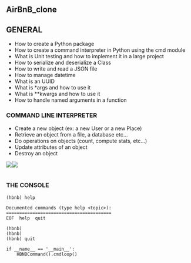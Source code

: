 ## AirBnB_clone

## GENERAL
- How to create a Python package
- How to create a command interpreter in Python using the cmd module
- What is Unit testing and how to implement it in a large project
- How to serialize and deserialize a Class
- How to write and read a JSON file
- How to manage datetime
- What is an UUID
- What is *args and how to use it
- What is **kwargs and how to use it
- How to handle named arguments in a function

### COMMAND LINE INTERPRETER
- Create a new object (ex: a new User or a new Place)
- Retrieve an object from a file, a database etc…
- Do operations on objects (count, compute stats, etc…)
- Update attributes of an object
- Destroy an object

<table>
<tr>
<img src="https://s3.amazonaws.com/alx-intranet.hbtn.io/uploads/medias/2018/6/65f4a1dd9c51265f49d0.png?X-Amz-Algorithm=AWS4-HMAC-SHA256&X-Amz-Credential=AKIARDDGGGOUSBVO6H7D%2F20230516%2Fus-east-1%2Fs3%2Faws4_request&X-Amz-Date=20230516T071609Z&X-Amz-Expires=86400&X-Amz-SignedHeaders=host&X-Amz-Signature=6ea8558b15df9a4165db0921eeb4a42b5df2bc326ad5238ff98b5068110c4dd7" />
</tr>
<tr>
<img src = "https://s3.amazonaws.com/alx-intranet.hbtn.io/uploads/medias/2018/6/815046647d23428a14ca.png?X-Amz-Algorithm=AWS4-HMAC-SHA256&X-Amz-Credential=AKIARDDGGGOUSBVO6H7D%2F20230516%2Fus-east-1%2Fs3%2Faws4_request&X-Amz-Date=20230516T071609Z&X-Amz-Expires=86400&X-Amz-SignedHeaders=host&X-Amz-Signature=c74454b7aa2103e4d2ee3c0b5a0efa412be46abdb789fdb92d284601c971468e" />
</tr>
</table>

### THE CONSOLE
```
(hbnb) help

Documented commands (type help <topic>):
========================================
EOF  help  quit

(hbnb) 
(hbnb) 
(hbnb) quit
```

```
if __name__ == '__main__':
    HBNBCommand().cmdloop()
```
